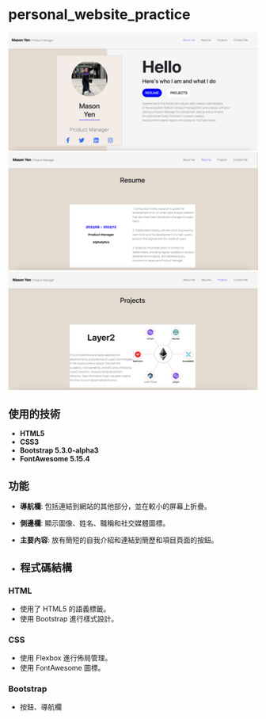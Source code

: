 # personal_website_practice
![About me](https://github.com/cleverice007/personal_website_practice/blob/main/views/%E6%88%AA%E5%9C%96%202023-10-02%20%E4%B8%8B%E5%8D%8812.19.30.png?raw=true)
![Projects](https://github.com/cleverice007/personal_website_practice/blob/main/views/%E6%88%AA%E5%9C%96%202023-10-02%20%E4%B8%8B%E5%8D%8812.39.22.png?raw=true)
![Projects](https://github.com/cleverice007/personal_website_practice/blob/main/views/%E6%88%AA%E5%9C%96%202023-10-02%20%E4%B8%8B%E5%8D%8812.39.33.png?raw=true)
## 使用的技術
- **HTML5**
- **CSS3**
- **Bootstrap 5.3.0-alpha3**
- **FontAwesome 5.15.4**

## 功能

- **導航欄**: 包括連結到網站的其他部分，並在較小的屏幕上折疊。
- **側邊欄**: 顯示圖像、姓名、職稱和社交媒體圖標。
- **主要內容**: 放有簡短的自我介紹和連結到簡歷和項目頁面的按鈕。

- ## 程式碼結構

### HTML

- 使用了 HTML5 的語義標籤。
- 使用 Bootstrap 進行樣式設計。

### CSS

- 使用 Flexbox 進行佈局管理。
- 使用 FontAwesome 圖標。

### Bootstrap

- 按鈕、導航欄
